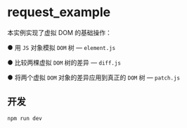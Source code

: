 # request_example
本实例实现了虚拟 DOM 的基础操作： 

 ● 用 `JS` 对象模拟 `DOM` 树 — `element.js`

 ● 比较两棵虚拟 `DOM` 树的差异 — `diff.js`

 ● 将两个虚拟 `DOM` 对象的差异应用到真正的 `DOM` 树 — `patch.js`

## 开发
```sh
npm run dev
```
